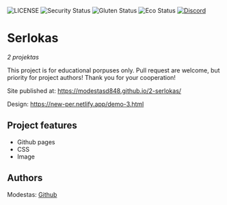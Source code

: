 ![LICENSE](https://img.shields.io/badge/license-MIT-blue.svg?style=flat-square)
![Security Status](https://img.shields.io/security-headers?label=Security&url=https%3A%2F%2Fgithub.com&style=flat-square)
![Gluten Status](https://img.shields.io/badge/Gluten-Free-green.svg)
![Eco Status](https://img.shields.io/badge/ECO-Friendly-green.svg)
[![Discord](https://discord.com/api/guilds/571393319201144843/widget.png)](https://discord.gg/dRwW4rw)

# Serlokas

_2 projektas_

This project is for educational porpuses only. Pull request are welcome, but priority for project authors! Thank you for your cooperation!

Site published at: https://modestasd848.github.io/2-serlokas/

Design: https://new-per.netlify.app/demo-3.html

## Project features

- Github pages
- CSS
- Image

## Authors

Modestas: [Github](https://github.com/Modestasd848)